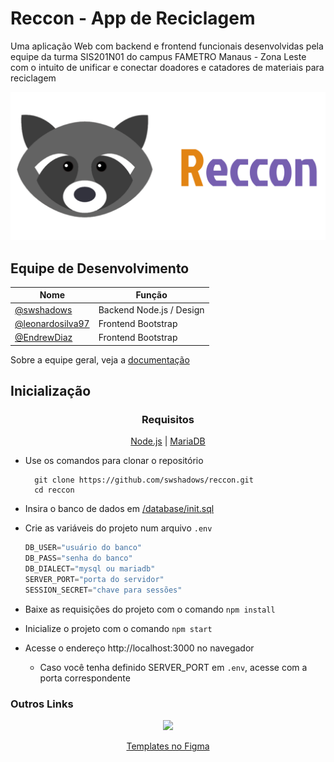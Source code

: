 # Reccon - App de Reciclagem

Uma aplicação Web com backend e frontend funcionais desenvolvidas pela equipe da turma SIS201N01 do campus FAMETRO Manaus - Zona Leste com o intuito de unificar e conectar doadores e catadores de materiais para reciclagem

![AppLogo](/public/assets/banner.svg)

## Equipe de Desenvolvimento

| Nome                                                   | Função                   |
| ------------------------------------------------------ | ------------------------ |
| [@swshadows](https://github.com/swshadows)             | Backend Node.js / Design |
| [@leonardosilva97](https://github.com/leonardosilva97) | Frontend Bootstrap       |
| [@EndrewDiaz](https://github.com/EndrewDias)           | Frontend Bootstrap       |

Sobre a equipe geral, veja a [documentação](DOCUMENTATION.md#equipe)

## Inicialização

<div align=center>

### Requisitos

[Node.js](https://nodejs.org/en/) | [MariaDB](https://mariadb.org/)

</div>

- Use os comandos para clonar o repositório

  ```
    git clone https://github.com/swshadows/reccon.git
    cd reccon
  ```

- Insira o banco de dados em [/database/init.sql](database/init.sql)
- Crie as variáveis do projeto num arquivo `.env`

  ```c
  DB_USER="usuário do banco"
  DB_PASS="senha do banco"
  DB_DIALECT="mysql ou mariadb"
  SERVER_PORT="porta do servidor"
  SESSION_SECRET="chave para sessões"
  ```

- Baixe as requisições do projeto com o comando `npm install`
- Inicialize o projeto com o comando `npm start`
- Acesse o endereço http://localhost:3000 no navegador
  - Caso você tenha definido SERVER_PORT em `.env`, acesse com a porta correspondente

### Outros Links

<div align="center">
  <a href="https://www.figma.com/file/BfEmE4YiZ0DSRzPSP4g5Kw/reccon?node-id=0%3A1">
    <img width=40 src="https://cdn.jsdelivr.net/gh/devicons/devicon/icons/figma/figma-original.svg">
    <p>Templates no Figma</p>
  </a>
</div>
